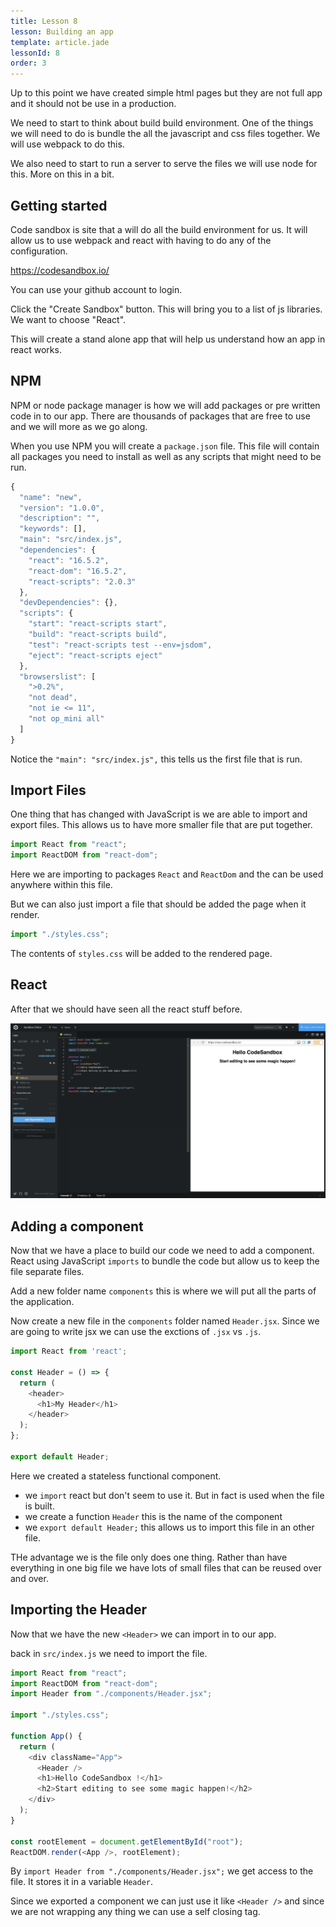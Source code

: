 ```yaml
---
title: Lesson 8
lesson: Building an app
template: article.jade
lessonId: 8
order: 3
---
```


Up to this point we have created simple html pages but they are not full app and it should not be use in a production.

We need to start to think about build build environment.  One of the things we will need to do is bundle the all the javascript and css files together.  We will use webpack to do this.

We also need to start to run a server to serve the files we will use node for this. More on this in a bit.

## Getting started

Code sandbox is site that a will do all the build environment for us.  It will allow us to use webpack and react with having to do any of the configuration.

https://codesandbox.io/

You can use your github account to login.

Click the "Create Sandbox" button.  This will bring you to a list of js libraries.   We want to choose "React".

This will create a stand alone app that will help us understand how an app in react works.

## NPM

NPM or node package manager is how we will add packages or pre written code in to our app.  There are thousands of packages that are free to use and we will more as we go along.

When you use NPM you will create a `package.json` file.  This file will contain all packages you need to install as well as any scripts that might need to be run.

```javascript
{
  "name": "new",
  "version": "1.0.0",
  "description": "",
  "keywords": [],
  "main": "src/index.js",
  "dependencies": {
    "react": "16.5.2",
    "react-dom": "16.5.2",
    "react-scripts": "2.0.3"
  },
  "devDependencies": {},
  "scripts": {
    "start": "react-scripts start",
    "build": "react-scripts build",
    "test": "react-scripts test --env=jsdom",
    "eject": "react-scripts eject"
  },
  "browserslist": [
    ">0.2%",
    "not dead",
    "not ie <= 11",
    "not op_mini all"
  ]
}
```

Notice the `"main": "src/index.js",` this tells us the first file that is run.

## Import Files

One thing that has changed with JavaScript is we are able to import and export files.  This allows us to have more smaller file that are put together.

```javascript
import React from "react";
import ReactDOM from "react-dom";
```

Here we are importing to packages `React` and `ReactDom` and the can be used anywhere within this file.

But we can also just import a file that should be added the page when it render.

```javascript
import "./styles.css";
```
The contents of `styles.css` will be added to the rendered page.

## React

After that we should have seen all the react stuff before.

![](./images/codesandbox.png)

## Adding a component

Now that we have a place to build our code we need to add a component.  React using JavaScript `imports` to bundle the code but allow us to keep the file separate files.

Add a new folder name `components` this is where we will put all the parts of the application.

Now create a new file in the `components` folder named `Header.jsx`.  Since we are going to write jsx we can use the exctions of `.jsx` vs `.js`.

```javascript
import React from 'react';

const Header = () => {
  return (
    <header>
      <h1>My Header</h1>
    </header>
  );
};

export default Header;
```

Here we created a stateless functional component.

* we `import` react but don't seem to use it.  But in fact is used when the file is built.
* we create a function `Header` this is the name of the component
* we `export default Header;` this allows us to import this file in an other file.

THe advantage we is the file only does one thing.  Rather than have everything in one big file we have lots of small files that can be reused over and over.

## Importing the Header

Now that we have the new `<Header>` we can import in to our app.

back in `src/index.js` we need to import the file.

```javascript
import React from "react";
import ReactDOM from "react-dom";
import Header from "./components/Header.jsx";

import "./styles.css";

function App() {
  return (
    <div className="App">
      <Header />
      <h1>Hello CodeSandbox !</h1>
      <h2>Start editing to see some magic happen!</h2>
    </div>
  );
}

const rootElement = document.getElementById("root");
ReactDOM.render(<App />, rootElement);
```

By `import Header from "./components/Header.jsx";` we get access to the file.  It stores it in a variable `Header`.

Since we exported a component we can just use it like `<Header />` and since we are not wrapping any thing we can use a self closing tag.

